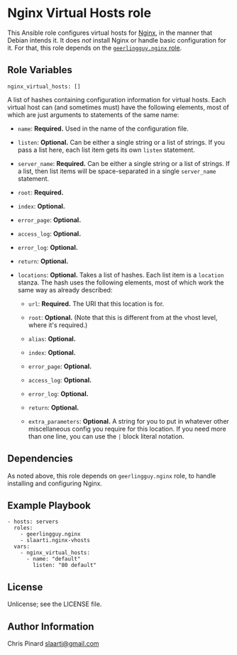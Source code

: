 # Nginx Virtual Hosts role

This Ansible role configures virtual hosts for [Nginx][], in the manner
that Debian intends it. It does *not* install Nginx or handle basic
configuration for it. For that, this role depends on the
[`geerlingguy.nginx` role][geerlingguy].

[Nginx]: http://nginx.org/
[geerlingguy]: https://github.com/geerlingguy/ansible-role-nginx

Role Variables
--------------

    nginx_virtual_hosts: []

A list of hashes containing configuration information for virtual hosts.
Each virtual host can (and sometimes must) have the following elements,
most of which are just arguments to statements of the same name:

*   `name`: **Required.** Used in the name of the configuration file.

*   `listen`: **Optional.** Can be either a single string or a list of
    strings. If you pass a list here, each list item gets its own `listen`
    statement.

*   `server_name`: **Required.** Can be either a single string or a list
    of strings. If a list, then list items will be space-separated in
    a single `server_name` statement.

*   `root`: **Required.**

*   `index`: **Optional.**

*   `error_page`: **Optional.**

*   `access_log`: **Optional.**

*   `error_log`: **Optional.**

*   `return`: **Optional.**

*   `locations`: **Optional.** Takes a list of hashes. Each list item is
    a `location` stanza. The hash uses the following elements, most of
    which work the same way as already described:

    *   `url`: **Required.** The URI that this location is for.

    *   `root`: **Optional.** (Note that this is different from at the
        vhost level, where it's required.)

    *   `alias`: **Optional.**

    *   `index`: **Optional.**

    *   `error_page`: **Optional.**

    *   `access_log`: **Optional.**

    *   `error_log`: **Optional.**

    *   `return`: **Optional.**

    *   `extra_parameters`: **Optional.** A string for you to put in
        whatever other miscellaneous config you require for this location.
        If you need more than one line, you can use the `|` block literal
        notation.

Dependencies
------------

As noted above, this role depends on `geerlingguy.nginx` role, to handle
installing and configuring Nginx.

Example Playbook
----------------

    - hosts: servers
      roles:
        - geerlingguy.nginx
        - slaarti.nginx-vhosts
      vars:
        - nginx_virtual_hosts:
          - name: "default"
            listen: "80 default"

License
-------

Unlicense; see the LICENSE file.

Author Information
------------------

Chris Pinard <slaarti@gmail.com>
